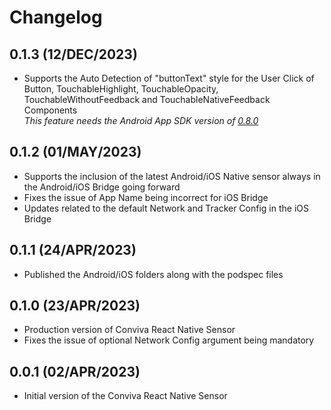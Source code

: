 
# Changelog
## 0.1.3 (12/DEC/2023)
* Supports the Auto Detection of "buttonText" style for the User Click of Button, TouchableHighlight, TouchableOpacity, TouchableWithoutFeedback and TouchableNativeFeedback Components<br>
*This feature needs the Android App SDK version of [0.8.0](https://github.com/Conviva/conviva-android-appanalytics)*

## 0.1.2 (01/MAY/2023)
* Supports the inclusion of the latest Android/iOS Native sensor always in the Android/iOS Bridge going forward
* Fixes the issue of App Name being incorrect for iOS Bridge
* Updates related to the default Network and Tracker Config in the iOS Bridge

## 0.1.1 (24/APR/2023)
* Published the Android/iOS folders along with the podspec files

## 0.1.0 (23/APR/2023)
* Production version of Conviva React Native Sensor
* Fixes the issue of optional Network Config argument being mandatory

## 0.0.1 (02/APR/2023)
* Initial version of the Conviva React Native Sensor
